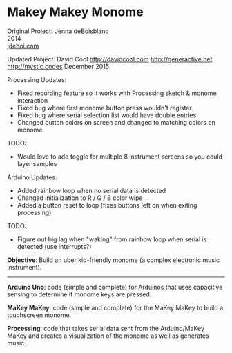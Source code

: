 Makey Makey Monome
==============

Original Project:
Jenna deBoisblanc<br>
2014<br>
[jdeboi.com](http://jdeboi.com/makey-makey-monome/)

Updated Project:
David Cool
http://davidcool.com
http://generactive.net
http://mystic.codes
December 2015

Processing Updates:
- Fixed recording feature so it works with Processing sketch & monome interaction
- Fixed bug where first monome button press wouldn't register
- Fixed bug where serial selection list would have double entries
- Changed button colors on screen and changed to matching colors on monome

TODO:
- Would love to add toggle for multiple 8 instrument screens so you could layer samples

Arduino Updates:
- Added rainbow loop when no serial data is detected
- Changed initialization to R / G / B color wipe
- Added a button reset to loop (fixes buttons left on when exiting processing)

TODO:
- Figure out big lag when "waking" from rainbow loop when serial is detected (use interrupts?)

**Objective**: Build an uber kid-friendly monome (a complex electronic music instrument).
<hr>

**Arduino Uno**: code (simple and complete) for Arduinos that uses capacitive sensing to determine if monome keys are pressed.

**MaKey MaKey**: code (simple and complete) for the MaKey MaKey to build a touchscreen monome.

**Processing**: code that takes serial data sent from the Arduino/MaKey MaKey and creates a visualization of the monome as well as generates music.
